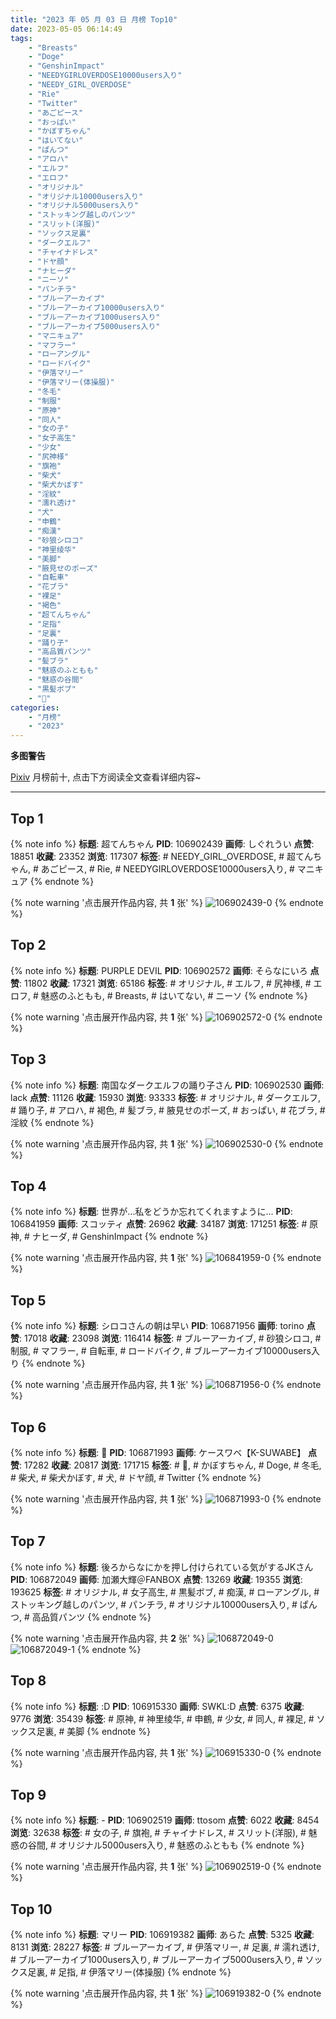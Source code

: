 ```yaml
---
title: "2023 年 05 月 03 日 月榜 Top10"
date: 2023-05-05 06:14:49
tags:
    - "Breasts"
    - "Doge"
    - "GenshinImpact"
    - "NEEDYGIRLOVERDOSE10000users入り"
    - "NEEDY_GIRL_OVERDOSE"
    - "Rie"
    - "Twitter"
    - "あごピース"
    - "おっぱい"
    - "かぼすちゃん"
    - "はいてない"
    - "ぱんつ"
    - "アロハ"
    - "エルフ"
    - "エロフ"
    - "オリジナル"
    - "オリジナル10000users入り"
    - "オリジナル5000users入り"
    - "ストッキング越しのパンツ"
    - "スリット(洋服)"
    - "ソックス足裏"
    - "ダークエルフ"
    - "チャイナドレス"
    - "ドヤ顔"
    - "ナヒーダ"
    - "ニーソ"
    - "パンチラ"
    - "ブルーアーカイブ"
    - "ブルーアーカイブ10000users入り"
    - "ブルーアーカイブ1000users入り"
    - "ブルーアーカイブ5000users入り"
    - "マニキュア"
    - "マフラー"
    - "ローアングル"
    - "ロードバイク"
    - "伊落マリー"
    - "伊落マリー(体操服)"
    - "冬毛"
    - "制服"
    - "原神"
    - "同人"
    - "女の子"
    - "女子高生"
    - "少女"
    - "尻神様"
    - "旗袍"
    - "柴犬"
    - "柴犬かぼす"
    - "淫紋"
    - "濡れ透け"
    - "犬"
    - "申鶴"
    - "痴漢"
    - "砂狼シロコ"
    - "神里绫华"
    - "美脚"
    - "腋見せのポーズ"
    - "自転車"
    - "花ブラ"
    - "裸足"
    - "褐色"
    - "超てんちゃん"
    - "足指"
    - "足裏"
    - "踊り子"
    - "高品質パンツ"
    - "髪ブラ"
    - "魅惑のふともも"
    - "魅惑の谷間"
    - "黒髪ボブ"
    - "🐶"
categories:
    - "月榜"
    - "2023"
---
```


<i class="fa fa-triangle-exclamation"></i>**多图警告**<i class="fa fa-triangle-exclamation"></i>

[Pixiv](https://www.pixiv.net/) 月榜前十, 点击下方阅读全文查看详细内容~

<!-- more -->

---

## Top 1

{% note info %}
**标题**: 超てんちゃん
**PID**: 106902439 **画师**: しぐれうい
**点赞**: 18851 **收藏**: 23352 **浏览**: 117307
**标签**: # NEEDY_GIRL_OVERDOSE, # 超てんちゃん, # あごピース, # Rie, # NEEDYGIRLOVERDOSE10000users入り, # マニキュア
{% endnote %}

{% note warning '点击展开作品内容, 共 **1** 张' %}
![106902439-0](https://i.pixiv.re/img-original/img/2023/04/06/00/00/01/106902439_p0.jpg)
{% endnote %}

## Top 2

{% note info %}
**标题**: PURPLE DEVIL
**PID**: 106902572 **画师**: そらなにいろ
**点赞**: 11802 **收藏**: 17321 **浏览**: 65186
**标签**: # オリジナル, # エルフ, # 尻神様, # エロフ, # 魅惑のふともも, # Breasts, # はいてない, # ニーソ
{% endnote %}

{% note warning '点击展开作品内容, 共 **1** 张' %}
![106902572-0](https://i.pixiv.re/img-original/img/2023/04/06/00/00/48/106902572_p0.png)
{% endnote %}

## Top 3

{% note info %}
**标题**: 南国なダークエルフの踊り子さん
**PID**: 106902530 **画师**: lack
**点赞**: 11126 **收藏**: 15930 **浏览**: 93333
**标签**: # オリジナル, # ダークエルフ, # 踊り子, # アロハ, # 褐色, # 髪ブラ, # 腋見せのポーズ, # おっぱい, # 花ブラ, # 淫紋
{% endnote %}

{% note warning '点击展开作品内容, 共 **1** 张' %}
![106902530-0](https://i.pixiv.re/img-original/img/2023/04/06/00/00/34/106902530_p0.png)
{% endnote %}

## Top 4

{% note info %}
**标题**: 世界が…私をどうか忘れてくれますように…
**PID**: 106841959 **画师**: スコッティ
**点赞**: 26962 **收藏**: 34187 **浏览**: 171251
**标签**: # 原神, # ナヒーダ, # GenshinImpact
{% endnote %}

{% note warning '点击展开作品内容, 共 **1** 张' %}
![106841959-0](https://i.pixiv.re/img-original/img/2023/04/04/00/00/27/106841959_p0.jpg)
{% endnote %}

## Top 5

{% note info %}
**标题**: シロコさんの朝は早い
**PID**: 106871956 **画师**: torino
**点赞**: 17018 **收藏**: 23098 **浏览**: 116414
**标签**: # ブルーアーカイブ, # 砂狼シロコ, # 制服, # マフラー, # 自転車, # ロードバイク, # ブルーアーカイブ10000users入り
{% endnote %}

{% note warning '点击展开作品内容, 共 **1** 张' %}
![106871956-0](https://i.pixiv.re/img-original/img/2023/04/05/18/13/03/106871956_p0.jpg)
{% endnote %}

## Top 6

{% note info %}
**标题**: 🐶
**PID**: 106871993 **画师**: ケースワベ【K-SUWABE】
**点赞**: 17282 **收藏**: 20817 **浏览**: 171715
**标签**: # 🐶, # かぼすちゃん, # Doge, # 冬毛, # 柴犬, # 柴犬かぼす, # 犬, # ドヤ顔, # Twitter
{% endnote %}

{% note warning '点击展开作品内容, 共 **1** 张' %}
![106871993-0](https://i.pixiv.re/img-original/img/2023/04/05/00/01/04/106871993_p0.jpg)
{% endnote %}

## Top 7

{% note info %}
**标题**: 後ろからなにかを押し付けられている気がするJKさん
**PID**: 106872049 **画师**: 加瀬大輝＠FANBOX
**点赞**: 13269 **收藏**: 19355 **浏览**: 193625
**标签**: # オリジナル, # 女子高生, # 黒髪ボブ, # 痴漢, # ローアングル, # ストッキング越しのパンツ, # パンチラ, # オリジナル10000users入り, # ぱんつ, # 高品質パンツ
{% endnote %}

{% note warning '点击展开作品内容, 共 **2** 张' %}
![106872049-0](https://i.pixiv.re/img-original/img/2023/04/05/00/01/29/106872049_p0.jpg)
![106872049-1](https://i.pixiv.re/img-original/img/2023/04/05/00/01/29/106872049_p1.jpg)
{% endnote %}

## Top 8

{% note info %}
**标题**: :D
**PID**: 106915330 **画师**: SWKL:D
**点赞**: 6375 **收藏**: 9776 **浏览**: 35439
**标签**: # 原神, # 神里绫华, # 申鶴, # 少女, # 同人, # 裸足, # ソックス足裏, # 美脚
{% endnote %}

{% note warning '点击展开作品内容, 共 **1** 张' %}
![106915330-0](https://i.pixiv.re/img-original/img/2023/04/06/13/22/36/106915330_p0.jpg)
{% endnote %}

## Top 9

{% note info %}
**标题**: -
**PID**: 106902519 **画师**: ttosom
**点赞**: 6022 **收藏**: 8454 **浏览**: 32638
**标签**: # 女の子, # 旗袍, # チャイナドレス, # スリット(洋服), # 魅惑の谷間, # オリジナル5000users入り, # 魅惑のふともも
{% endnote %}

{% note warning '点击展开作品内容, 共 **1** 张' %}
![106902519-0](https://i.pixiv.re/img-original/img/2023/04/06/00/00/26/106902519_p0.jpg)
{% endnote %}

## Top 10

{% note info %}
**标题**: マリー
**PID**: 106919382 **画师**: あらた
**点赞**: 5325 **收藏**: 8131 **浏览**: 28227
**标签**: # ブルーアーカイブ, # 伊落マリー, # 足裏, # 濡れ透け, # ブルーアーカイブ1000users入り, # ブルーアーカイブ5000users入り, # ソックス足裏, # 足指, # 伊落マリー(体操服)
{% endnote %}

{% note warning '点击展开作品内容, 共 **1** 张' %}
![106919382-0](https://i.pixiv.re/img-original/img/2023/04/06/17/14/25/106919382_p0.png)
{% endnote %}

